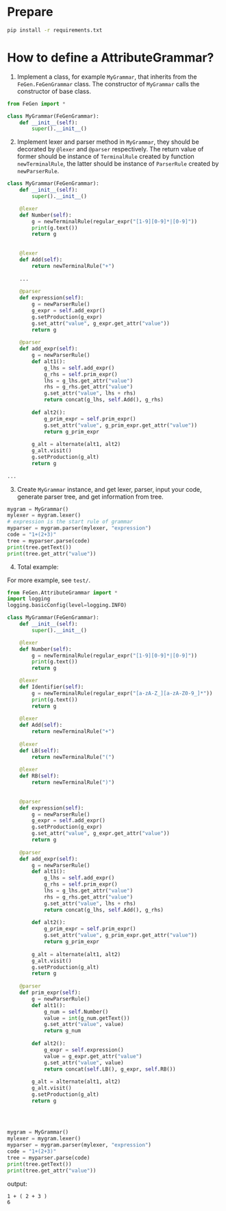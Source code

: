 # Prepare

```bash
pip install -r requirements.txt
```

# How to define a AttributeGrammar?

1. Implement a class, for example `MyGrammar`, that inherits from the `FeGen.FeGenGrammar` class. The constructor of `MyGrammar` calls the constructor of base class.

```python
from FeGen import *

class MyGrammar(FeGenGrammar):
    def __init__(self):
        super().__init__()
```

2. Implement lexer and parser method in `MyGrammar`, they should be decorated by `@lexer` and `@parser` respectively. The return value of former should be instance of `TerminalRule` created by function `newTerminalRule`, the latter should be instance of `ParserRule` created by `newParserRule`.


```python
class MyGrammar(FeGenGrammar):
    def __init__(self):
        super().__init__()

    @lexer
    def Number(self):
        g = newTerminalRule(regular_expr("[1-9][0-9]*|[0-9]"))
        print(g.text())
        return g
      
    
    @lexer
    def Add(self):
        return newTerminalRule("+")
    
    ...
    
    @parser
    def expression(self):
        g = newParserRule()
        g_expr = self.add_expr()
        g.setProduction(g_expr)
        g.set_attr("value", g_expr.get_attr("value"))
        return g
        
    @parser
    def add_expr(self):
        g = newParserRule()
        def alt1():
            g_lhs = self.add_expr()
            g_rhs = self.prim_expr()
            lhs = g_lhs.get_attr("value")
            rhs = g_rhs.get_attr("value")
            g.set_attr("value", lhs + rhs)
            return concat(g_lhs, self.Add(), g_rhs)
        
        def alt2():
            g_prim_expr = self.prim_expr()
            g.set_attr("value", g_prim_expr.get_attr("value"))
            return g_prim_expr
        
        g_alt = alternate(alt1, alt2)
        g_alt.visit()
        g.setProduction(g_alt)
        return g
    
...

```
    
    
3. Create `MyGrammar` instance, and get lexer, parser, input your code, generate parser tree, and get information from tree.


```python 
mygram = MyGrammar()
mylexer = mygram.lexer()
# expression is the start rule of grammar
myparser = mygram.parser(mylexer, "expression")
code = "1+(2+3)"
tree = myparser.parse(code)
print(tree.getText())
print(tree.get_attr("value"))
```

4. Total example:

For more example, see `test/`.

```python
from FeGen.AttributeGrammar import *
import logging
logging.basicConfig(level=logging.INFO)

class MyGrammar(FeGenGrammar):
    def __init__(self):
        super().__init__()

    @lexer
    def Number(self):
        g = newTerminalRule(regular_expr("[1-9][0-9]*|[0-9]"))
        print(g.text())
        return g

    @lexer
    def Identifier(self):
        g = newTerminalRule(regular_expr("[a-zA-Z_][a-zA-Z0-9_]*"))
        print(g.text())
        return g            
    
    @lexer
    def Add(self):
        return newTerminalRule("+")
    
    @lexer
    def LB(self):
        return newTerminalRule("(")
    
    @lexer
    def RB(self):
        return newTerminalRule(")")
    
    
    @parser
    def expression(self):
        g = newParserRule()
        g_expr = self.add_expr()
        g.setProduction(g_expr)
        g.set_attr("value", g_expr.get_attr("value"))
        return g
        
    @parser
    def add_expr(self):
        g = newParserRule()
        def alt1():
            g_lhs = self.add_expr()
            g_rhs = self.prim_expr()
            lhs = g_lhs.get_attr("value")
            rhs = g_rhs.get_attr("value")
            g.set_attr("value", lhs + rhs)
            return concat(g_lhs, self.Add(), g_rhs)
        
        def alt2():
            g_prim_expr = self.prim_expr()
            g.set_attr("value", g_prim_expr.get_attr("value"))
            return g_prim_expr
        
        g_alt = alternate(alt1, alt2)
        g_alt.visit()
        g.setProduction(g_alt)
        return g
    
    @parser
    def prim_expr(self):
        g = newParserRule()
        def alt1():
            g_num = self.Number()
            value = int(g_num.getText())
            g.set_attr("value", value)
            return g_num
        
        def alt2():
            g_expr = self.expression()
            value = g_expr.get_attr("value")
            g.set_attr("value", value)
            return concat(self.LB(), g_expr, self.RB())
        
        g_alt = alternate(alt1, alt2)
        g_alt.visit()
        g.setProduction(g_alt)
        return g
    
    
    

mygram = MyGrammar()
mylexer = mygram.lexer()
myparser = mygram.parser(mylexer, "expression")
code = "1+(2+3)"
tree = myparser.parse(code)
print(tree.getText())
print(tree.get_attr("value"))
```

output:

```
1 + ( 2 + 3 )
6
```